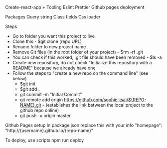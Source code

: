 Create-react-app +
Tooling
Eslint
Prettier
Github pages deployment

Packages
Query string
Class fields
Css loader

Steps
- Go to folder you want this project to live
- Clone this - $git clone (repo URL)
- Rename folder to new project name
- Remove Git files (in the root folder of your project) - $rm -rf .git
- You can check if this worked, .git file should have been removed - \$ls -a
- Create new repository, do not check "Initialize this repository with a README" because we already have one
- Follow the steps to "create a new repo on the command line" (see below)
  - \$git init
  - \$git add .
  - git commit -m "Initial Commit"
  - git remote add origin https://github.com/sophie-tsai/${REPO-NAME}.git - (establishes the link between the local project to the github repo online)
  - git push -u origin master

Github Pages setup
In package.json replace this with your info
"homepage": "http://{username}.github.io/{repo-name}"

To deploy, use scripts
npm run deploy
